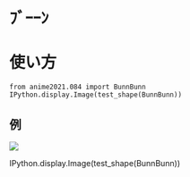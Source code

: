# ﾌﾞｰｰﾝ
# 使い方

```
from anime2021.084 import BunnBunn
IPython.display.Image(test_shape(BunnBunn))
```
## 例

![](buun084.png)

IPython.display.Image(test_shape(BunnBunn))
